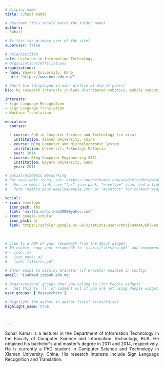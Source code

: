 ```yaml
---
# Display name
title: Suhail Kamal

# Username (this should match the folder name)
authors:
- Suhail

# Is this the primary user of the site?
superuser: false

# Role/position
role: Lecturer in Information Technology
# Organizations/Affiliations
organizations:
- name: Bayero University, Kano
  url: "https://www.buk.edu.ng/"

# Short bio (displayed in user profile at end of posts)
bio: My research interests include distributed robotics, mobile computing and programmable matter.

interests:
- Sign Language Recognition
- Sign Language Translation
- Machine Translation

education:      
  courses: 

  - course: PhD in Computer Science and Technology (in view)
    institution: Xiamen University, China
  - course: MEng Computer and Microelectronic System 
    institution: Universiti Teknologi Malaysia
    year: 2014
  - course: BEng Computer Engineering 2011
    institution: Bayero University, Kano
    year: 2011

# Social/Academic Networking
# For available icons, see: https://sourcethemes.com/academic/docs/widgets/#icons
#   For an email link, use "fas" icon pack, "envelope" icon, and a link in the
#   form "mailto:your-email@example.com" or "#contact" for contact widget.

social:
- icon: envelope
  icon_pack: fas
  link: 'mailto:suhailkam2002@yahoo.com'  
- icon: google-scholar
  icon_pack: ai
  link: https://scholar.google.co.uk/citations?user=YOn3jxUAAAAJ&hl=en
  
  
  
# Link to a PDF of your resume/CV from the About widget.
# To enable, copy your resume/CV to `static/files/cv.pdf` and uncomment the lines below.  
# - icon: cv
#   icon_pack: ai
#   link: files/cv.pdf

# Enter email to display Gravatar (if Gravatar enabled in Config)
email: "isahmad.it@buk.edu.ng"
  
# Organizational groups that you belong to (for People widget)
#   Set this to `[]` or comment out if you are not using People widget.  
user_groups: ['Researchers']

# Highlight the author in author lists? (true/false)
highlight_name: true



---
```

Suhail Kamal is a lecturer in the Department of Information Technology in the Faculty of Computer Science and Information Technology, BUK. He obtained his bachelor's and master's degree in 2011 and 2014,  respectively. He is currently a PhD student in Computer Science and Technology in Xiamen University, China. His research interests include Sign Language Recognition and Translation.

<style>
body {
text-align: justify}
</style>
